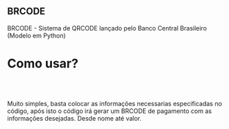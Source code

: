 ## BRCODE

<p>BRCODE - Sistema de QRCODE lançado pelo Banco Central Brasileiro (Modelo em Python)</p>

<h1>Como usar?</h1> <br><br>

<p>Muito simples, basta colocar as informações necessarias especificadas no código, após isto o código irá gerar um BRCODE de pagamento com as informações desejadas. Desde nome até valor.</p>